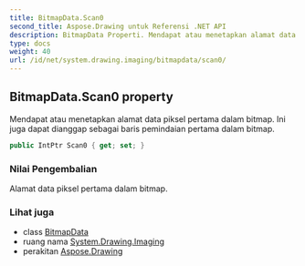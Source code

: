```yaml
---
title: BitmapData.Scan0
second_title: Aspose.Drawing untuk Referensi .NET API
description: BitmapData Properti. Mendapat atau menetapkan alamat data piksel pertama dalam bitmap. Ini juga dapat dianggap sebagai baris pemindaian pertama dalam bitmap.
type: docs
weight: 40
url: /id/net/system.drawing.imaging/bitmapdata/scan0/
---
```

## BitmapData.Scan0 property

Mendapat atau menetapkan alamat data piksel pertama dalam bitmap. Ini juga dapat dianggap sebagai baris pemindaian pertama dalam bitmap.

```csharp
public IntPtr Scan0 { get; set; }
```

### Nilai Pengembalian

Alamat data piksel pertama dalam bitmap.

### Lihat juga

* class [BitmapData](../)
* ruang nama [System.Drawing.Imaging](../../bitmapdata/)
* perakitan [Aspose.Drawing](../../../)



